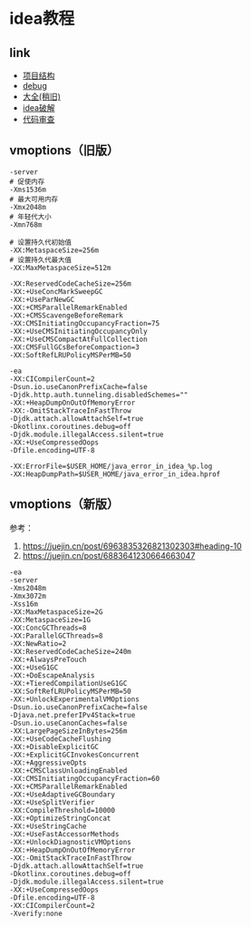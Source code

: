 # idea教程

## link
* [项目结构](https://mp.weixin.qq.com/s/j_yIiXvNlp7JMZaVO1FSrA)
* [debug](https://mp.weixin.qq.com/s/uOSgKtcyS-Qy0LSDROJ-xw)
* [大全\(稍旧)](https://blog.csdn.net/qq_27093465/article/details/77449117)
* [idea破解](https://gitee.com/pengzhile/ide-eval-resetter)
* [代码审查](https://mp.weixin.qq.com/s/tD0_q3xdU0pISVmN-bcZPg)

## vmoptions（旧版）
```
-server
# 促使内存
-Xms1536m
# 最大可用内存
-Xmx2048m
# 年轻代大小
-Xmn768m

# 设置持久代初始值
-XX:MetaspaceSize=256m
# 设置持久代最大值
-XX:MaxMetaspaceSize=512m

-XX:ReservedCodeCacheSize=256m
-XX:+UseConcMarkSweepGC
-XX:+UseParNewGC
-XX:+CMSParallelRemarkEnabled
-XX:+CMSScavengeBeforeRemark
-XX:CMSInitiatingOccupancyFraction=75
-XX:+UseCMSInitiatingOccupancyOnly
-XX:+UseCMSCompactAtFullCollection
-XX:CMSFullGCsBeforeCompaction=3
-XX:SoftRefLRUPolicyMSPerMB=50

-ea
-XX:CICompilerCount=2
-Dsun.io.useCanonPrefixCache=false
-Djdk.http.auth.tunneling.disabledSchemes=""
-XX:+HeapDumpOnOutOfMemoryError
-XX:-OmitStackTraceInFastThrow
-Djdk.attach.allowAttachSelf=true
-Dkotlinx.coroutines.debug=off
-Djdk.module.illegalAccess.silent=true
-XX:+UseCompressedOops
-Dfile.encoding=UTF-8

-XX:ErrorFile=$USER_HOME/java_error_in_idea_%p.log
-XX:HeapDumpPath=$USER_HOME/java_error_in_idea.hprof
```



## vmoptions（新版）
参考：
1. https://juejin.cn/post/6963835326821302303#heading-10
2. https://juejin.cn/post/6883641230664663047

```
-ea
-server
-Xms2048m
-Xmx3072m
-Xss16m
-XX:MaxMetaspaceSize=2G
-XX:MetaspaceSize=1G
-XX:ConcGCThreads=8
-XX:ParallelGCThreads=8
-XX:NewRatio=2
-XX:ReservedCodeCacheSize=240m
-XX:+AlwaysPreTouch
-XX:+UseG1GC
-XX:+DoEscapeAnalysis
-XX:+TieredCompilationUseG1GC
-XX:SoftRefLRUPolicyMSPerMB=50
-XX:+UnlockExperimentalVMOptions
-Dsun.io.useCanonPrefixCache=false
-Djava.net.preferIPv4Stack=true
-Dsun.io.useCanonCaches=false
-XX:LargePageSizeInBytes=256m
-XX:+UseCodeCacheFlushing
-XX:+DisableExplicitGC
-XX:+ExplicitGCInvokesConcurrent
-XX:+AggressiveOpts
-XX:+CMSClassUnloadingEnabled
-XX:CMSInitiatingOccupancyFraction=60
-XX:+CMSParallelRemarkEnabled
-XX:+UseAdaptiveGCBoundary
-XX:+UseSplitVerifier
-XX:CompileThreshold=10000
-XX:+OptimizeStringConcat
-XX:+UseStringCache
-XX:+UseFastAccessorMethods
-XX:+UnlockDiagnosticVMOptions
-XX:+HeapDumpOnOutOfMemoryError
-XX:-OmitStackTraceInFastThrow
-Djdk.attach.allowAttachSelf=true
-Dkotlinx.coroutines.debug=off
-Djdk.module.illegalAccess.silent=true
-XX:+UseCompressedOops
-Dfile.encoding=UTF-8
-XX:CICompilerCount=2
-Xverify:none
```